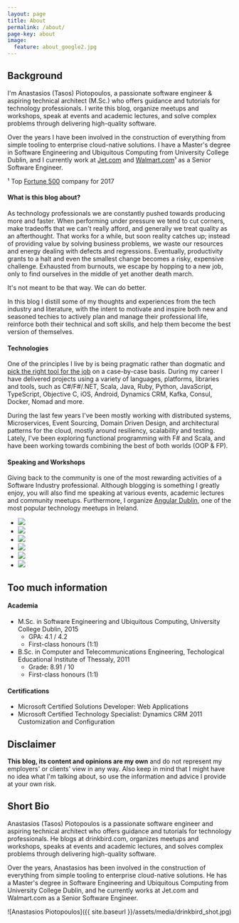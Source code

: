 ```yaml
---
layout: page
title: About
permalink: /about/
page-key: about
image:
  feature: about_google2.jpg
---
```


## Background
I'm Anastasios (Tasos) Piotopoulos, a passionate software engineer &amp; aspiring technical architect (M.Sc.) who offers guidance and tutorials for technology professionals. I write this blog, organize meetups and workshops, speak at events and academic lectures, and solve complex problems through delivering high-quality software.

Over the years I have been involved in the construction of everything from simple tooling to enterprise cloud-native solutions. I have a Master's degree in Software Engineering and Ubiquitous Computing from University College Dublin, and I currently work at [Jet.com](https://jet.com) and [Walmart.com](https://walmart.com)¹ as a Senior Software Engineer. 

¹ Top [Fortune 500](http://fortune.com/fortune500/) company for 2017

#### What is this blog about?

As technology professionals we are constantly pushed towards producing more and faster. When performing under pressure we tend to cut corners, make tradeoffs that we can't really afford, and generally we treat quality as an afterthought. That works for a while, but soon reality catches up; instead of providing value by solving business problems, we waste our resources and energy dealing with defects and regressions. Eventually, productivity grants to a halt and even the smallest change becomes a risky, expensive challenge. Exhausted from burnouts, we escape by hopping to a new job, only to find ourselves in the middle of yet another death march.

It's not meant to be that way. We can do better.

In this blog I distill some of my thoughts and experiences from the tech industry and literature, with the intent to motivate and inspire both new and seasoned techies to actively plan and manage their professional life, reinforce both their technical and soft skills, and help them become the best version of themselves.

#### Technologies

One of the principles I live by is being pragmatic rather than dogmatic and [pick the right tool for the job](http://c2.com/cgi/wiki?PickTheRightToolForTheJob) on a case-by-case basis. During my career I have delivered projects using a variety of languages, platforms, libraries and tools, such as C#/F#/.NET, Scala, Java, Ruby, Python, JavaScript, TypeScript, Objective C, iOS, Android, Dynamics CRM, Kafka, Consul, Docker, Nomad and more.

During the last few years I've been mostly working with distributed systems, Microservices, Event Sourcing, Domain Driven Design, and architectural patterns for the cloud, mostly around resiliency, scalability and testing. Lately, I've been exploring functional programming with F# and Scala, and have been working towards combining the best of both worlds (OOP & FP).

#### Speaking and Workshops

Giving back to the community is one of the most rewarding activities of a Software Industry professional. Although blogging is something I greatly enjoy, you will also find me speaking at various events, academic lectures and community meetups. Furthermore, I organize [Angular Dublin](https://www.meetup.com/AngularJSDublin/), one of the most popular technology meetups in Ireland.

<ul class="list-inline gallery">
	<li>
		<a href="{{ site.baseurl }}/images/DSCN6650.jpg" class="image-popup mfp-with-zoom" title="At the Global Azure Bootcamp as a guest speaker, Athens 2014">
			<img src="{{ site.baseurl }}/images/DSCN6650-150x150.jpg" />
		</a>
	</li>
	<li>
		<a href="{{ site.baseurl }}/images/10461621_10204160249869197_1374694601253781239_n.jpg" class="image-popup mfp-with-zoom" title="At the Patterns and Practices for the Cloud Event as a guest speaker, Athens 2014">
			<img src="{{ site.baseurl }}/images/10461621_10204160249869197_1374694601253781239_n_150x150.png" />
		</a>
	</li>
	<li>
		<a href="{{ site.baseurl }}/images/10359500_10205500520815133_6051871685517638110_n.jpg" class="image-popup mfp-with-zoom" title="At UCD's Enterprise, Innovation and Entrepreneurship course, presenting The Lean Startup by Eric Ries, Dublin 2015">
			<img src="{{ site.baseurl }}/images/10359500_10205500520815133_6051871685517638110_n_150x150.png" />
		</a>
	</li>
	<li>
		<a href="{{ site.baseurl }}/images/ucd_graduation.jpg" class="image-popup mfp-with-zoom" title="At the M.Sc. graduation ceremony, UCD, Dublin 2015">
			<img src="{{ site.baseurl }}/images/ucd_graduation_150.jpg" />
		</a>
	</li>
	<li>
		<a href="{{ site.baseurl }}/images/nci3.jpg" class="image-popup mfp-with-zoom" title="At the National College of Ireland as a guest speaker, Dublin 2015">
			<img src="{{ site.baseurl }}/images/nci3_150.jpg" />
		</a>
	</li>
	<li>
		<a href="{{ site.baseurl }}/images/angularjs_keynote.jpg" class="image-popup mfp-with-zoom" title="Delivering the AngularJS Dublin keynote, Google, Dublin 2016">
			<img src="{{ site.baseurl }}/images/angularjs_keynote_150x150.jpg" />
		</a>
	</li>
</ul>

## Too much information

#### Academia

- M.Sc. in Software Engineering and Ubiquitous Computing, University College Dublin, 2015
	- GPA: 4.1 / 4.2
	- First-class honours (1:1)
- B.Sc. in Computer and Telecommunications Engineering, Techological Educational Institute of Thessaly, 2011
	- Grade: 8.91 / 10
	- First-class honours (1:1)

#### Certifications

- Microsoft Certified Solutions Developer: Web Applications
- Microsoft Certified Technology Specialist: Dynamics CRM 2011 Customization and Configuration

## Disclaimer

**This blog, its content and opinions are my own** and do not represent my employers' or clients' view in any way. Also keep in mind that I might have no idea what I'm talking about, so use the information and advice I provide at your own risk.

## Short Bio

Anastasios (Tasos) Piotopoulos is a passionate software engineer and aspiring technical architect who offers guidance and tutorials for technology professionals. He blogs at drinkbird.com, organizes meetups and workshops, speaks at events and academic lectures, and solves complex problems through delivering high-quality software.

Over the years, Anastasios has been involved in the construction of everything from simple tooling to enterprise cloud-native solutions. He has a Master's degree in Software Engineering and Ubiquitous Computing from University College Dublin, and he currently works at Jet.com and Walmart.com as a Senior Software Engineer. 

![Anastasios Piotopoulos]({{ site.baseurl }}/assets/media/drinkbird_shot.jpg)
